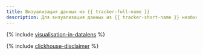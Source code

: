 ```yaml
---
title: Визуализация данных из {{ tracker-full-name }}
description: Для визуализация данных из {{ tracker-short-name }} необходимо организовать регулярный экспорт данных во внешнее хранилище и средствами {{ datalens-short-name }} визуализировать необходимые метрики и данные.
---
```


{% include [visualisation-in-datalens](../../_tutorials/datalens/data-from-tracker.md) %}

{% include [clickhouse-disclaimer](../../_includes/clickhouse-disclaimer.md) %}
